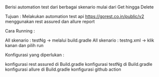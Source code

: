 Berisi automation test dari berbagai skenario mulai dari Get hingga Delete

Tujuan : Melakukan automation test api https://gorest.co.in/public/v2 menggunakan rest assured dan allure report

Cara Running :

All skenario : testNg -> melalui build.gradle
All skenario : testng.xml -> klik kanan dan pilih run

Konfigurasi yang diperlukan :

konfigurasi rest assured di Build.gradle
konfigurasi testNg di Build.gradle
konfigurasi allure di Build.gradle
konfigurasi github action
